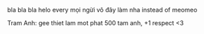 bla bla bla
helo every mọi ngừi
vô đây làm nha
instead of meomeo


Tram Anh: gee thiet lam mot phat 500 tam anh, +1 respect
<3 
